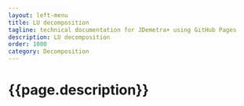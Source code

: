 ```yaml
---
layout: left-menu
title: LU decomposition
tagline: technical documentation for JDemetra+ using GitHub Pages
description: LU decomposition
order: 1000
category: Decomposition
---
```

# {{page.description}}